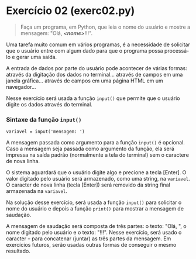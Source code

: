 # Exercício 02 \(exerc02.py\)

> Faça um programa, em Python, que leia o nome do usuário e mostre a mensagem: "Olá, ***\<nome\>***!!!".

Uma tarefa muito comum em vários programas, é a necessidade de solicitar que o usuário entre com algum dado para que o programa possa processá-lo e gerar uma saída.

A entrada de dados por parte do usuário pode acontecer de várias formas: através da digitação dos dados  no terminal... através de campos em uma janela gráfica... através de campos em uma página HTML em um navegador... 

Nesse exercício será usada a função `input()` que permite que o usuário digite os dados através do terminal. 

### Sintaxe da função `input()`
```
variavel = input('mensagem: ')
```

A mensagem passada como argumento para a função `input()` é opcional. Caso a mensagem seja passada como argumento da função, ela será impressa na saída padrão \(normalmente a tela do terminal\) sem o caractere de nova linha. 

O sistema aguardará que o usuário digite algo e precione a tecla \[Enter\]. O valor digitado pelo usuário será armazenado, como uma string, na `variavel`. O caracter de nova linha \(tecla \[Enter\]\) será removido da string final armazenada na `variavel`.  

Na solução desse exercício, será usada a função `input()` para solicitar o nome do usuário e depois a função `print()` para mostrar a mensagem de saudação.

A mensagem de saudação será composta de três partes: o texto: "Olá, ", o nome digitado pelo usuário e o texto: "!!!". Nesse exercício, será usado o caracter ` + ` para concatenar \(juntar\) as três partes da mensagem. Em exercícios futuros, serão usadas outras formas de conseguir o mesmo resultado.